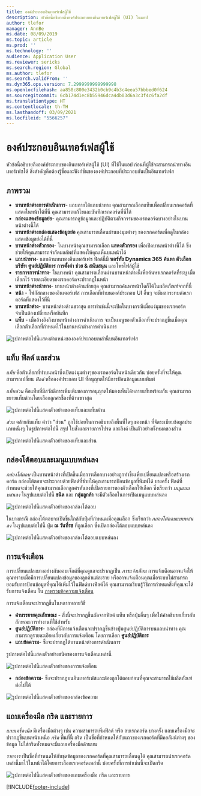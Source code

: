 ```yaml
---
title: องค์ประกอบอินเทอร์เฟสผู้ใช้
description: หัวข้อนี้อธิบายถึงองค์ประกอบของอินเทอร์เฟสผู้ใช้ (UI) ในแอป
author: tlefor
manager: AnnBe
ms.date: 08/09/2019
ms.topic: article
ms.prod: ''
ms.technology: ''
audience: Application User
ms.reviewer: sericks
ms.search.region: Global
ms.author: tlefor
ms.search.validFrom: ''
ms.dyn365.ops.version: 7.2999999999999998
ms.openlocfilehash: aa858c800e3432b0cb9c4b3c4eea57bbbed0f624
ms.sourcegitcommit: 6cb174d1ec8b55946dca4db03d6a3c3f4c6fa2df
ms.translationtype: HT
ms.contentlocale: th-TH
ms.lasthandoff: 03/09/2021
ms.locfileid: "5566257"
---
```

# <a name="user-interface-elements"></a>องค์ประกอบอินเทอร์เฟสผู้ใช้

หัวข้อนี้อธิบายถึงองค์ประกอบของอินเทอร์เฟสผู้ใช้ (UI) ที่ใช้ในแอป ก่อนที่ผู้ใช้จะสามารถนำทางอินเทอร์เฟซได้ สิ่งสำคัญคือต้องรู้ชื่อและฟังก์ชันขององค์ประกอบที่ประกอบกันเป็นอินเทอร์เฟส

## <a name="overview"></a>ภาพรวม

- **บานหน้าต่างการดำเนินการ**- แถบภายใต้แถบนำทาง คุณสามารถเลือกแท็บเพื่อเปลี่ยนเรกคอร์ดที่แสดงในหน้าได้ที่นี่ คุณสามารถแก้ไขและบันทึกเรกคอร์ดที่นี่ได้  
- **กล่องแสดงข้อมูลย่อ**- คุณสามารถดูข้อมูลและปฏิบัติตามกิจกรรมของเรกคอร์ดบางอย่างในบานหน้าต่างนี้ได้  
- **บานหน้าต่างกล่องแสดงข้อมูลย่อ** คุณสามารถเลื่อนผ่านแง่มุมต่างๆ ของเรกคอร์ดเพื่อดูในกล่องแสดงข้อมูลย่อได้ที่นี่  
- **บานหน้าต่างตัวกรอง**- ในบางหน้าคุณสามารถเลือก **แสดงตัวกรอง** เพื่อเปิดบานหน้าต่างนี้ได้ ซึ่งช่วยให้คุณสามารถจำกัดผลลัพธ์ที่แสดงให้คุณเห็นบนหน้าได้  
- **แถบนำทาง**- แถบด้านบนของอินเทอร์เฟซ ฟิลด์นี้มี **พอร์ทัล Dynamics 365** **ค้นหา** **ตัวเลือกบริษัท** **ศูนย์ปฏิบัติการ** **การตั้งค่า** **ช่วย & สนับสนุน** และโพรไฟล์ผู้ใช้  
- **รายการการนำทาง**- ในบางหน้า คุณสามารถเลื่อนผ่านบานหน้าต่างนี้เพื่อค้นหาเรกคอร์ดที่ระบุ เมื่อเลือกไว้ รายละเอียดของเรกคอร์ดจะปรากฏในหน้า  
- **บานหน้าต่างนำทาง**- บานหน้าต่างด้านซ้ายสุด คุณสามารถค้นหาหน้าใดก็ได้ในผลิตภัณฑ์จากที่นี่  
- **หน้า** - โฟกัสกลางของอินเตอร์เฟส การเลือกที่ทำบนองค์ประกอบ UI อื่นๆ จะมีผลกระทบต่อเรกคอร์ดที่แสดงไว้ที่นี่  
- **บานหน้าต่าง**- บานหน้าต่างด้านขวาสุด การทำเช่นนี้จะเปิดในบางกรณีเมื่อแง่มุมของเรกคอร์ดจำเป็นต้องเปลี่ยนหรือบันทึก  
- **แท็บ** - เมื่ออ้างอิงถึงบานหน้าต่างการดำเนินการ จะเป็นเมนูของตัวเลือกที่จะปรากฏขึ้นเมื่อคุณเลือกตัวเลือกที่กำหนดไว้ในบานหน้าต่างการดำเนินการ  

![รูปภาพต่อไปนี้แสดงตำแหน่งขององค์ประกอบเหล่านี้บนอินเทอร์เฟส](media/user-interface-01.png)

## <a name="tabs-fields-and-sections"></a>แท็บ ฟิลด์ และส่วน

*แท็บ* คือตัวเลือกที่ทำบนหน้าซึ่งเปิดแง่มุมต่างๆของเรกคอร์ดในหน้าเดียวกัน บ่อยครั้งที่จะให้คุณสามารถเปลี่ยน *ฟิลด์* หรือองค์ประกอบ UI ที่อนุญาตให้มีการป้อนข้อมูลแบบพิมพ์ 

*แท็บด่วน* คือแท็บที่มีสวัสดิการเพิ่มเติมของการอนุญาตให้มองเห็นได้หลายแท็บพร้อมกัน คุณสามารถขยายแท็บด่วนโดยเลือกลูกศรชี้ลงที่ด้านขวาสุด

![รูปภาพต่อไปนี้แสดงตัวอย่างของแท็บและแท็บด่วน](media/user-interface-02.png)

*ส่วน* คล้ายกับแท็บ คำว่า "ส่วน" ถูกใช้บ่อยในการอธิบายถึงพื้นที่ใดๆ ของหน้า ที่จัดระเบียบข้อมูลประเภทหนึ่งๆ ในรูปภาพต่อไปนี้ สรุป ใบสั่งและรายการโปรด และลิงค์ เป็นตัวอย่างทั้งหมดของส่วน

![รูปภาพต่อไปนี้แสดงตัวอย่างของแท็บและส่วน](media/user-interface-03.png)

## <a name="dialog-boxes-and-drop-down-menus"></a>กล่องโต้ตอบและเมนูแบบหล่นลง

*กล่องโต้ตอบ* เป็นบานหน้าต่างที่เปิดขึ้นเมื่อการเลือกบางอย่างถูกทำขึ้นเพื่อเปลี่ยนแปลงหรือสร้างเรกคอร์ด กล่องโต้ตอบจะประกอบด้วยฟิลด์ที่ช่วยให้คุณสามารถป้อนข้อมูลที่พิมพ์ได้ บางครั้ง ฟิลด์ที่กำหนดจะช่วยให้คุณสามารถเลือกลูกศรหันลงที่เปิดรายการของตัวเลือกให้เลือก ซึ่งเรียกว่า *เมนูแบบหล่นลง* ในรูปแบบต่อไปนี้ **ชนิด** และ **กลุ่มลูกค้า** จะมีตัวเลือกในการเปิดเมนูแบบหล่นลง

![รูปภาพต่อไปนี้แสดงตัวอย่างของกล่องโต้ตอบ](media/user-interface-04.png)

ในบางกรณี กล่องโต้ตอบจะเปิดขึ้นใกล้กับปุ่มที่กำหนดเมื่อคุณเลือก ซึ่งเรียกว่า *กล่องโต้ตอบแบบหล่นลง* ในรูปแบบต่อไปนี้ ปุ่ม **ณ วันที่รช** ที่ถูกเลือก ซึ่งเปิดกล่องโต้ตอบแบบหล่นลง

![รูปภาพต่อไปนี้แสดงตัวอย่างของกล่องโต้ตอบแบบหล่นลง](media/user-interface-05.png)

## <a name="notifications"></a>การแจ้งเตือน

การเปลี่ยนแปลงบางอย่างกับออบเจ็กต์ที่คุณดูแลจะปรากฏเป็น *การแจ้งเตือน* การแจ้งเตือนอาจแจ้งให้คุณทราบเมื่อมีการเปลี่ยนแปลงข้อมูลของลูกค้าแต่ละราย หรืออาจแจ้งเตือนคุณเมื่อระบบไม่สามารถยอมรับการป้อนข้อมูลที่คุณได้เพิ่มไว้ในฟิลด์บางฟิลด์ได้ คุณสามารถเรียนรู้วิธีการกำหนดสิ่งที่คุณจะได้รับการแจ้งเตือน ใน [ภาพรวมข้อความแจ้งเตือน](../get-started/alerts-overview.md)

การแจ้งเตือนจะปรากฏขึ้นในหลากหลายวิธี
- **คำบรรยายคุณลักษณะ** - สิ่งนี้จะปรากฏขึ้นถัดจากฟิลด์ แท็บ หรือปุ่มอื่นๆ เพื่อให้คำอธิบายเกี่ยวกับลักษณะการทำงานที่ใช้สำหรับ 
- **ศูนย์ปฏิบัติการ**- กล่องที่มีการแจ้งเตือนจะปรากฏขึ้นข้างปุ่มศูนย์ปฏิบัติการบนแถบนำทาง คุณสามารถดูรายละเอียดเกี่ยวกับการแจ้งเตือน โดยการเลือก **ศูนย์ปฏิบัติการ**  
- **แถบข้อความ**- ซึ่งจะปรากฏใต้บานหน้าต่างการดำเนินการ  

รูปภาพต่อไปนี้แสดงตัวอย่างชนิดของการแจ้งเตือนเหล่านี้

![รูปภาพต่อไปนี้แสดงตัวอย่างของการแจ้งเตือน](media/user-interface-06.png)

- **กล่องข้อความ**- ซึ่งจะปรากฏบนอินเทอร์เฟสและต้องถูกโต้ตอบก่อนที่คุณจะสามารถใช้ผลิตภัณฑ์ต่อไปได้  

![รูปภาพต่อไปนี้แสดงตัวอย่างของกล่องข้อความ](media/user-interface-07.png)

## <a name="toolbars-grids-and-lists"></a>แถบเครื่องมือ กริด และรายการ

*แถบเครื่องมือ* มีเครื่องมือต่างๆ เช่น ความสามารถเพิ่มฟิลด์ หรือ ลบเรกคอร์ด บางครั้ง แถบเครื่องมือจะปรากฏขึ้นบนหน้าเหนือ *กริด* พื้นที่นี้ กริด เป็นชื่อที่กำหนดให้กับแถวของเรกคอร์ดที่มีคอลัมน์ต่างๆ ของข้อมูล ไม่ใช่กริดทั้งหมดจะมีแถบเครื่องมือด้านบน

*รายการ* เป็นชื่อที่กำหนดให้กับชุดข้อมูลของเรกคอร์ดที่คุณสามารถเลื่อนดูได้ คุณสามารถนำเรกคอร์ดเหล่านี้มาไว้ในหน้าได้โดยการเลือกเรกคอร์ดเหล่านี้ บ่อยครั้งที่การทำเช่นนี้จะเปิดกริด

![รูปภาพต่อไปนี้แสดงตัวอย่างของแถบเครื่องมือ กริด และรายการ](media/user-interface-08.png)


[!INCLUDE[footer-include](../../../includes/footer-banner.md)]